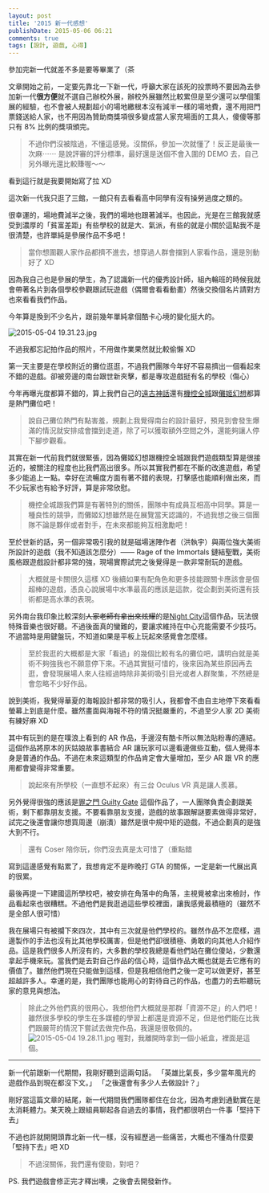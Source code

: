 ```yaml
---
layout: post
title: '2015 新一代感想'
publishDate: 2015-05-06 06:21
comments: true
tags: [設計, 遊戲, 心得]
---
```

參加完新一代就差不多是要等畢業了（茶

文章開始之前，一定要先靠北一下新一代，呼籲大家在該死的投票時不要因為去參加新一代**很方便**就不選自己辦校外展，辦校外展雖然比較累但是至少還可以學個策展的經驗，也不會被人規劃超小的場地繳根本沒有減半一樣的場地費，還不用把門票錢送給人家，也不用因為贊助商獎項很多變成當人家充場面的工具人，傻傻等那只有 8% 比例的獎項頒完。

> 不過你們沒被陰過，不懂這感覺。沒關係，參加一次就懂了！反正是最後一次麻⋯⋯
> 是說評審的評分標準，最好還是送個不會入圍的 DEMO 去，自己另外曝光還比較賺喔～～

看到這行就是我要開始寫了拉 XD

<!--more-->

這次新一代我只逛了三館，一館只有去看看高中同學有沒有操勞過度之類的。

很幸運的，場地費減半之後，我們的場地也跟著減半。也因此，光是在三館我就感受到濃厚的「貧富差距」有些學校的就是大、氣派，有些的就是小關於這點我不是很清楚，也許單純是參展作品不多吧！

> 當你想圍觀人家作品都擠不進去，想穿過人群會擋到人家看作品，還是別動好了 XD

因為我自己也是參展的學生，為了認識新一代的優秀設計師，組內輪班的時候我就會帶著名片到各個學校參觀跟試玩遊戲（偶爾會看看動畫）然後交換個名片請對方也來看看我們作品。

今年算是換到不少名片，跟前幾年單純拿個酷卡心境的變化挺大的。

![2015-05-04 19.31.23.jpg](https://user-image.logdown.io/user/52/blog/52/post/263782/lm64fLqMSsG8UCAXBYnB_2015-05-04%2019.31.23.jpg)

不過我都忘記拍作品的照片，不用做作業果然就比較偷懶 XD

第一天主要是在學校附近的攤位逛逛，不過我們團隊今年好不容易擠出一個看起來不錯的遊戲。卻被旁邊的南台跟世新夾擊，都是專攻遊戲挺有名的學校（傷心）

今年再曝光度都算不錯的，算上我們自己的[遠古神話](https://www.make.moe)還有[機控全城](https://cybernetics-game.com/)跟[儺姬幻想](https://www.facebook.com/oblivionspacestudio)都算是熱門攤位吧！

> 說自己攤位熱門有點害羞，規劃上我覺得南台的設計最好，預見到會發生爆滿的情況就安排成會擋到走道，除了可以獲取額外空間之外，還能夠讓人停下腳步觀看。

其實在新一代前我們就很緊張，因為儺姬幻想跟機控全城跟我們遊戲類型算是很接近的，被關注的程度也比我們高出很多。所以其實我們都在不斷的改進遊戲，希望多少能追上一點。幸好在流暢度方面有著不錯的表現，打擊感也能順利做出來，而不少玩家也有給予好評，算是非常欣慰。

> 機控全城跟我們算是有著特別的關係，團隊中有成員互相高中同學。算是一種良性的競爭，而儺姬幻想雖然是在展覽當天認識的，不過我想之後三個團隊不論是夥伴或者對手，在未來都能夠互相激勵吧！

至於世新的話，另一個非常吸引我的就是磁場迷陣作者（洪執宇）與兩位強大美術所設計的遊戲（我不知道該怎麼分）—— Rage of the Immortals 鏈結聖戰，美術風格跟遊戲設計都非常的強，現場實際試完之後覺得是一款非常耐玩的遊戲。

> 大概就是卡關很久這樣 XD 後續如果有配角色和更多技能跟關卡應該會是個超棒的遊戲，憑良心說展場中水準最高的應該是這款，從企劃到美術還有技術都是高水準的表現。

另外南台我印象比較深刻<del>人家老師有拿出來炫耀</del>的是[Night City](https://www.facebook.com/fatsheep.Workshop)這個作品，玩法很特殊音樂也很好聽。不過後面真的蠻難的，要讓求維持在中心充能需要不少技巧。不過當時是用鍵盤玩，不知道如果是平板上玩起來感覺會怎麼樣。

> 至於我逛的大概都是大家「看過」的幾個比較有名的攤位吧，講明白就是美術不夠強我也不願意停下來。不過其實挺可惜的，後來因為某些原因再去逛，會發現展場人來人往經過時除非美術吸引目光或者人群聚集，不然總是會忽略不少好作品。

說到美術，我覺得華夏的海報設計都非常的吸引人，我都會不由自主地停下來看看螢幕上到底是什麼。雖然畫面與海報不符的情況挺嚴重的，不過至少人家 2D 美術有練好麻 XD

其中有玩到的是在噗浪上看到的 AR 作品，手邊沒有酷卡所以無法貼粉專的連結。這個作品將原本的灰姑娘故事書結合 AR 讓玩家可以邊看邊做些互動，個人覺得本身是普通的作品。不過在未來這類型的作品肯定會大量增加，至少 AR 跟 VR 的應用都會變得非常重要。

> 說起來有所學校（一直想不起來）有三台 Oculus VR 真是讓人羨慕。

另外覺得很強的應該是[罪之門 Guilty Gate](https://www.facebook.com/guiltygate) 這個作品了，一人團隊負責企劃跟美術，剩下都靠朋友支援。不要看靠朋友支援，遊戲的故事跟解謎要素做得非常好，試完之後還會讓你想買周邊（崩潰）雖然是很中規中矩的遊戲，不過企劃真的是強大到不行。

> 還有 Coser 陪你玩，你們沒去真是太可惜了（重點錯

寫到這邊感覺有點累了，我想肯定不是昨晚打 GTA 的關係，一定是新一代展出真的很累。

最後再提一下建國這所學校吧，被安排在角落中的角落，主視覺被拿出來檢討，作品看起來也很糟糕。不過他們是我逛過這些學校裡面，讓我感覺最積極的（雖然不是全部人很可惜）

我在展場只有被攔下來四次，其中有三次就是他們學校的。雖然作品不怎麼樣，週邊製作的手法也沒有比其他學校厲害，但是他們卻很積極、勇敢的向其他人介紹作品。這是我們很多人所沒有的，大多數的學校我總是看他們站在攤位傻站，少數還拿起手機來玩。當我們是去對自己作品的信心時，這個作品大概也就是去它應有的價值了。雖然他們現在只能做到這樣，但是我相信他們之後一定可以做更好，甚至超越許多人。幸運的是，我們團隊也能用心的對待自己的作品，也盡力的去聆聽玩家的意見與想法。

> 除此之外他們真的很用心，我想他們大概就是那群「資源不足」的人們吧！雖然很多學校的學生在多媒體的學習上都還是資源不足，但是他們能在比我們跟嚴苛的情況下嘗試去做完作品，我還是很敬佩的。
> ![2015-05-04 19.28.11.jpg](https://user-image.logdown.io/user/52/blog/52/post/263782/Zs8MTdV1TjSXgVODnJKM_2015-05-04%2019.28.11.jpg)
> 喔對，我離開時拿到一個小紙盒，裡面是這個。

---

新一代前跟新一代期間，我剛好聽到這兩句話。
「英雄比氣長，多少當年風光的遊戲作品到現在都沒下文。」
「之後還會有多少人去做設計？」

剛好當這篇文章的結尾，新一代期間我們團隊都住在台北，因為考慮到通勤實在是太消耗體力。某天晚上跟組員聊起各自過去的事情，我們都很明白一件事「堅持下去」

不過也許就開開頭靠北新一代一樣，沒有經歷過一些痛苦，大概也不懂為什麼要「堅持下去」吧 XD

> 不過沒關係，我們還有傻勁，對吧？

PS. 我們遊戲會修正完才釋出噢，之後會去開發新作。
